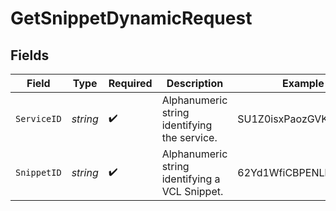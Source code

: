# GetSnippetDynamicRequest


## Fields

| Field                                          | Type                                           | Required                                       | Description                                    | Example                                        |
| ---------------------------------------------- | ---------------------------------------------- | ---------------------------------------------- | ---------------------------------------------- | ---------------------------------------------- |
| `ServiceID`                                    | *string*                                       | :heavy_check_mark:                             | Alphanumeric string identifying the service.   | SU1Z0isxPaozGVKXdv0eY                          |
| `SnippetID`                                    | *string*                                       | :heavy_check_mark:                             | Alphanumeric string identifying a VCL Snippet. | 62Yd1WfiCBPENLloXfXmlO                         |